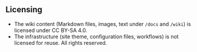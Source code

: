 ## Licensing
- The wiki content (Markdown files, images, text under `/docs` and `/wiki`) is licensed under CC BY-SA 4.0.
- The infrastructure (site theme, configuration files, workflows) is not licensed for reuse. All rights reserved.